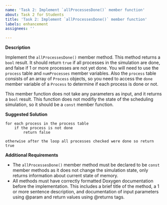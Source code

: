 ```yaml
---
name: 'Task 2: Implement `allProcessesDone()` member function'
about: Task 2 for Students
title: 'Task 2: Implement `allProcessesDone()` member function'
labels: enhancement
assignees: ''

---
```


**Description**

Implement the `allProcessesDone()` member method.  This method returns a
`bool` result.  It should return `true` if all processes in the simulation
are done, and false if 1 or more processes are not yet done.  You will need
to use the `process` table and `numProcesses` member variables.  Also the
`process` table consists of an array of `Process` objects, so you need to access
the `done` member variable of a `Process` to determine if each process is done or not.

This member function does not take any parameters as input, and it
returns a `bool` result.  This function does not modifiy the state
of the scheduling simulation, so it should be a `const` member
function.


**Suggested Solution**

```
for each process in the process table
    if the process is not done
	    return false
		
otherwise after the loop all processes checked were done so return true

```


**Additional Requirements**

- The `allProcessesDone()` member method must be declared to be `const`
  member methods as it does not change the simulation state, only
  returns information about current state of memory.
- All methods must have correctly formatted Doxygen documentation before the
  implementation.  This includes a brief title of the method, a 1 or more
  sentence description, and documentation of input parameters using @param
  and return values using @returns tags.


